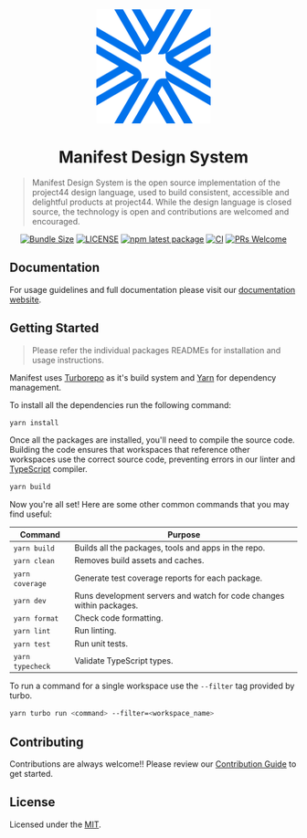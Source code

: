 <div align="center">
  <a href="https://www.manifestdesignsystem.com"><img src="apps/docs/public/images/logo.png" width="200" height="200" /></a>
</div>

<h1 align="center">Manifest Design System</h1>

> Manifest Design System is the open source implementation of the project44 design language, used to
> build consistent, accessible and delightful products at project44. While the design language is
> closed source, the technology is open and contributions are welcomed and encouraged.

<div align="center">

[![Bundle Size](https://img.shields.io/bundlephobia/minzip/@project44-manifest/react/latest.svg)](https://bundlephobia.com/result?p=@project44-manifest/react@latest)
[![LICENSE](https://img.shields.io/apm/l/atomic-design-ui.svg?style=flat)](https://github.com/project44/manifest/blob/main/LICENSE)
[![npm latest package](https://img.shields.io/npm/v/@project44-manifest/react/latest.svg?label=@project44-manifest/react)](https://www.npmjs.com/package/@project44-manifest/react)
[![CI](https://github.com/project44/manifest/actions/workflows/ci.yml/badge.svg)](https://github.com/project44/manifest/actions/workflows/ci.yml)
[![PRs Welcome](https://img.shields.io/badge/PRs-welcome-brightgreen.svg?style=flat-square)](https://makeapullrequest.com)

</div>

## Documentation

For usage guidelines and full documentation please visit our
[documentation website](https://www.manifestdesignsystem.com).

## Getting Started

> Please refer the individual packages READMEs for installation and usage instructions.

Manifest uses [Turborepo](https://turbo.build/repo) as it's build system and
[Yarn](https://classic.yarnpkg.com/en/docs/workspaces/) for dependency management.

To install all the dependencies run the following command:

```sh
yarn install
```

Once all the packages are installed, you'll need to compile the source code. Building the code
ensures that workspaces that reference other workspaces use the correct source code, preventing
errors in our linter and [TypeScript](https://www.typescriptlang.org/) compiler.

```sh
yarn build
```

Now you're all set! Here are some other common commands that you may find useful:

| Command          | Purpose                                                              |
| ---------------- | -------------------------------------------------------------------- |
| `yarn build`     | Builds all the packages, tools and apps in the repo.                 |
| `yarn clean`     | Removes build assets and caches.                                     |
| `yarn coverage`  | Generate test coverage reports for each package.                     |
| `yarn dev`       | Runs development servers and watch for code changes within packages. |
| `yarn format`    | Check code formatting.                                               |
| `yarn lint`      | Run linting.                                                         |
| `yarn test`      | Run unit tests.                                                      |
| `yarn typecheck` | Validate TypeScript types.                                           |

To run a command for a single workspace use the `--filter` tag provided by turbo.

```sh
yarn turbo run <command> --filter=<workspace_name>
```

## Contributing

Contributions are always welcome!! Please review our [Contribution Guide](/.github/CONTRIBUTING.md)
to get started.

## License

Licensed under the [MIT](/LICENSE).
